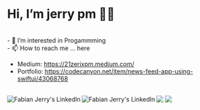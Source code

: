<h1 align='left'>
  Hi, I’m jerry pm 👨‍💻
</h1>
<br/>
- 👀 I’m interested in Progammming <br/>
- 📫 How to reach me ... here

* Medium: https://21zerixpm.medium.com/
* Portfolio: https://codecanyon.net/item/news-feed-app-using-swiftui/43068768
<br/>

<a href="https://www.linkedin.com/in/jeri-purnama-maulid-146b5b109/">
  <img align="left" alt="Fabian Jerry's LinkedIn" src="https://img.shields.io/badge/LinkedIn-0077B5?style=for-the-badge&logo=linkedin&logoColor=white" />
</a>
<a href="https://twitter.com/luffyselah">
  <img align="left" alt="Fabian Jerry's LinkedIn" src="https://img.shields.io/badge/Twitter-1DA1F2?style=for-the-badge&logo=twitter&logoColor=white" />
</a>

<img src="https://img.shields.io/badge/Swift-FA7343?style=for-the-badge&logo=swift&logoColor=white" />

<td colspan="2" rowspan="2">
<a href="https://github-readme-stats.vercel.app/api/top-langs/?username=jerrypm&langs_count=8&layout=compact&hide_border=true&title_color=FF5600">
<img src="https://github-readme-stats.vercel.app/api/top-langs/?username=jerrypm&langs_count=8&layout=compact&hide_border=true&title_color=FF5600">
</a>
</td>



<!---
jerrypm/jerrypm is a ✨ special ✨ repository because its `README.md` (this file) appears on your GitHub profile.
You can click the Preview link to take a look at your changes.
--->
